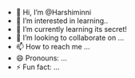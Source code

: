 - 👋 Hi, I’m @Harshiminni
- 👀 I’m interested in learning..
- 🌱 I’m currently learning its secret!
- 💞️ I’m looking to collaborate on ...
- 📫 How to reach me ...
- 😄 Pronouns: ...
- ⚡ Fun fact: ...

<!---
Harshiminni/Harshiminni is a ✨ special ✨ repository because its `README.md` (this file) appears on your GitHub profile.
You can click the Preview link to take a look at your changes.
--->
